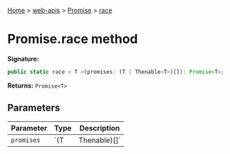 [Home](./index) &gt; [web-apis](web-apis.md) &gt; [Promise](web-apis.promise.md) &gt; [race](web-apis.promise.race.md)

# Promise.race method


**Signature:**
```javascript
public static race < T >(promises: (T | Thenable<T>)[]): Promise<T>;
```
**Returns:** `Promise<T>`

## Parameters

|  Parameter | Type | Description |
|  --- | --- | --- |
|  `promises` | `(T | Thenable<T>)[]` |  |

